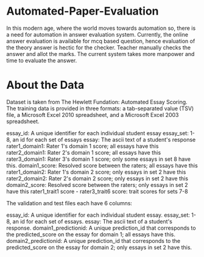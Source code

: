 # Automated-Paper-Evaluation

In this modern age, where the world moves towards automation so, there is a need for automation in answer evaluation system. Currently, the online answer evaluation is available for mcq based question, hence evaluation of the theory answer is hectic for the checker. Teacher manually checks the answer and allot the marks. The current system takes more manpower and time to evaluate the answer.

# About the Data

Dataset is taken from The Hewlett Fundation: Automated Essay Scoring.
The training data is provided in three formats: a tab-separated value (TSV) file, a Microsoft Excel 2010 spreadsheet, and a Microsoft Excel 2003 spreadsheet. 

essay_id: A unique identifier for each individual student essay
essay_set: 1-8, an id for each set of essays
essay: The ascii text of a student's response
rater1_domain1: Rater 1's domain 1 score; all essays have this
rater2_domain1: Rater 2's domain 1 score; all essays have this
rater3_domain1: Rater 3's domain 1 score; only some essays in set 8 have this.
domain1_score: Resolved score between the raters; all essays have this
rater1_domain2: Rater 1's domain 2 score; only essays in set 2 have this
rater2_domain2: Rater 2's domain 2 score; only essays in set 2 have this
domain2_score: Resolved score between the raters; only essays in set 2 have this
rater1_trait1 score - rater3_trait6 score: trait scores for sets 7-8

The validation and test files each have 6 columns:
 
essay_id: A unique identifier for each individual student essay.
essay_set: 1-8, an id for each set of essays.
essay: The ascii text of a student's response.
domain1_predictionid: A unique prediction_id that corresponds to the predicted_score on the essay for domain 1; all essays have this.
domain2_predictionid: A unique prediction_id that corresponds to the predicted_score on the essay for domain 2; only essays in set 2 have this.
